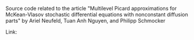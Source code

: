Source code related to the article "Multilevel Picard approximations for McKean-Vlasov stochastic differential equations with nonconstant diffusion parts" by Ariel Neufeld, Tuan Anh Nguyen, and Philipp Schmocker

Link: 

